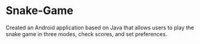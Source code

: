 # Snake-Game
Created an Android application based on Java that allows users to play the snake game in three modes, check scores, and set preferences.
